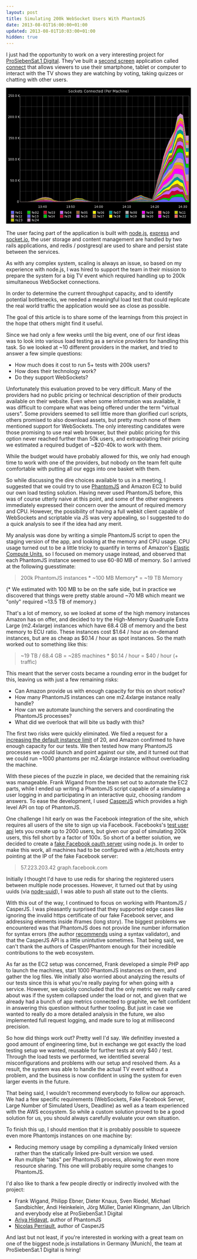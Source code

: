 ```yaml
---
layout: post
title: Simulating 200k WebSocket Users With PhantomJS
date: 2013-08-01T16:00:00+01:00
updated: 2013-08-01T10:03:00+01:00
hidden: true
---
```


I just had the opportunity to work on a very interesting project for
[ProSiebenSat.1 Digital][]. They've built a [second screen][] application
called [connect][] that allows viewers to use their smartphone, tablet or
computer to interact with the TV shows they are watching by voting, taking
quizzes or chatting with other users.

<div style="text-align: center;"><img src="/img/load/2.png"/></div>

The user facing part of the application is built with [node.js][], [express][]
and [socket.io][], the user storage and content management are handled by two
rails applications, and redis / postgresql are used to share and persist state
between the services.

As with any complex system, scaling is always an issue, so based on my
experience with node.js, I was hired to support the team in their mission to
prepare the system for a big TV event which required handling up to 200k
simultaneous WebSocket connections.

In order to determine the current throughput capacity, and to identify
potential bottlenecks, we needed a meaningful load test that could replicate
the real world traffic the application would see as close as possible.

The goal of this article is to share some of the learnings from this project
in the hope that others might find it useful.

Since we had only a few weeks until the big event, one of our first ideas was
to look into various load testing as a service providers for handling this
task. So we looked at ~10 different providers in the market, and tried to
answer a few simple questions:

* How much does it cost to run 5+ tests with 200k users?
* How does their technology work?
* Do they support WebSockets?

Unfortunately this evaluation proved to be very difficult. Many of the
providers had no public pricing or technical description of their products
available on their website. Even when some information was available, it was
difficult to compare what was being offered under the term "virtual users".
Some providers seemed to sell little more than glorified curl scripts, others
promised to also download assets, but pretty much none of them mentioned
support for WebSockets. The only interesting candidates were those promising to
use real web browser, but their public pricing for this option never reached
further than 50k users, and extrapolating their pricing we estimated a required
budget of ~$20-40k to work with them.

While the budget would have probably allowed for this, we only had enough time
to work with one of the providers, but nobody on the team felt quite
comfortable with putting all our eggs into one basket with them.

So while discussing the dire choices available to us in a meeting, I suggested
that we could try to use [PhantomJS][] and Amazon EC2 to build our own load
testing solution. Having never used PhantomJS before, this was of course
utterly naive at this point, and some of the other engineers immediately
expressed their concern over the amount of required memory and CPU.  However,
the possibility of having a full webkit client capable of WebSockets and
scriptable via JS was very appealing, so I suggested to do a quick analysis to
see if the idea had any merit.

My analysis was done by writing a simple PhantomJS script to open the staging
version of the app, and looking at the memory and CPU usage. CPU usage turned
out to be a little tricky to quantify in terms of Amazon's [Elastic Compute
Units][], so I focused on memory usage instead, and observed that each
PhantomJS instance seemed to use 60-80 MB of memory. So I arrived at the
following guesstimate:

> 200k PhantomJS instances \* ~100 MB Memory\* = ~19 TB Memory

(\* We estimated with 100 MB to be on the safe side, but in practice we
discovered that things were pretty stable around ~70 MB which meant we "only"
required ~13.5 TB of memory.)

That's a lot of memory, so we looked at some of the high memory instances
Amazon has on offer, and decided to try the High-Memory Quadruple Extra Large
(m2.4xlarge) instances which have 68.4 GB of memory and the best memory to ECU
ratio. These instances cost $1.64 / hour as on-demand instances, but are as
cheap as $0.14 / hour as spot instances. So the math worked out to something
like this:

> ~19 TB / 68.4 GB = ~285 machines * $0.14 / hour = $40 / hour (+ traffic)

This meant that the server costs became a rounding error in the budget for
this, leaving us with just a few remaining risks:

* Can Amazon provide us with enough capacity for this on short notice?
* How many PhantomJS instances can one m2.4xlarge instance really handle?
* How can we automate launching the servers and coordinating the PhantomJS
  processes?
* What did we overlook that will bite us badly with this?

The first two risks were quickly eliminated. We filed a request for a
[increasing the default instance limit][] of 20, and Amazon confirmed to have
enough capacity for our tests. We then tested how many PhantomJS processes we
could launch and point against our site, and it turned out that we could run
~1000 phantoms per m2.4xlarge instance without overloading the machine.

With these pieces of the puzzle in place, we decided that the remaining risk
was manageable. Frank Wigand from the team set out to automate the EC2 parts,
while I ended up writing a PhantomJS script capable of a simulating a user
logging in and participating in an interactive quiz, choosing random answers.
To ease the development, I used [CasperJS][] which provides a high level API
on top of PhantomJS.

One challenge I hit early on was the Facebook integration of the site, which
requires all users of the site to sign up via Facebook. Facebooks's [test user
api][] lets you create up to 2000 users, but given our goal of simulating 200k
users, this fell short by a factor of 100x. So short of a better solution, we
decided to create a [fake Facebook oauth server][] using node.js. In order to
make this work, all machines had to be configured with a /etc/hosts entry
pointing at the IP of the fake Facebook server:

> 57.223.203.42 graph.facebook.com

Initially I thought I'd have to use redis for sharing the registered users
between multiple node processes. However, it turned out that by using uuids
(via [node-uuid][]), I was able to push all state out to the clients.

With this out of the way, I continued to focus on working with PhantomJS /
CasperJS. I was pleasantly surprised that they supported edge cases like
ignoring the invalid https certificate of our fake Facebook server, and
addressing elements inside iframes (long story). The biggest problems we
encountered was that PhantomJS does not provide line number information for
syntax errors (the author [recommends][] using a syntax validator), and that
the CasperJS API is a little unintutive sometimes. That being said, we can't
thank the authors of Casper/Phantom enough for their incredible contributions
to the web ecosystem.

As far as the EC2 setup was concerned, Frank developed a simple PHP app to
launch the machines, start 1000 PhantomJS instances on them, and gather the log
files. We initially also worried about analyzing the results of our tests since
this is what you're really paying for when going with a service. However, we
quickly concluded that the only metric we really cared about was if the system
collapsed under the load or not, and given that we already had a bunch of app
metrics connected to graphite, we felt confident in answering this question
without further tooling.  But just in case we wanted to really do a more
detailed analysis in the future, we also implemented full request logging, and
made sure to log at millisecond precision.

So how did things work out? Pretty well I'd say. We definitley invested a good
amount of engineering time, but in exchange we got exactly the load testing
setup we wanted, reusable for further tests at only $40 / test. Through the
load tests we performed, we identified several misconfigurations and problems
with our setup and resolved them. As a result, the system was able to handle
the actual TV event without a problem, and the business is now confident in
using the system for even larger events in the future.

That being said, I wouldn't recommend everybody to follow our approach. We had
a few specific requirements (WebSockets, Fake Facebook Server, Large Number of
Simulated Users, Deadline) as well as a team experienced with the AWS
ecosystem. So while a custom solution proved to be a good solution for us, you
should always carefully evaluate your own situation.

To finish this up, I should mention that it is probably possible to squeeze even
more Phantomjs instances on one machine by:

* Reducing memory usage by compiling a dynamically linked version rather than
  the statically linked pre-built version we used.
* Run multiple "tabs" per PhantomJS process, allowing for even more resource
  sharing. This one will probably require some changes to PhantomJS.

I'd also like to thank a few people directly or indirectly involved with the
project:

* Frank Wigand, Philipp Ebner, Dieter Knaus, Sven Riedel, Michael Sandbichler,
  Andi Heinkelein, Jörg Müller, Daniel Klingmann, Jan Ulbrich and everybody
  else at ProSiebenSat.1 Digital
* [Ariya Hidayat](https://twitter.com/AriyaHidayat), author of PhantomJS
* [Nicolas Perriault](https://nicolas.perriault.net/), author of CasperJS

And last but not least, if you're interested in working with a great team on
one of the biggest node.js installations in Germany (Munich), the team at
ProSiebenSat.1 Digital is hiring!

[tl]: http://transloadit.com/
[connect]: http://connect.prosieben.de/
[second screen]: http://en.wikipedia.org/wiki/Second_screen
[express]: http://expressjs.com/
[socket.io]: http://socket.io/
[phantomjs]: http://phantomjs.org/
[Elastic Compute Units]: http://aws.amazon.com/ec2/faqs/#What_is_an_EC2_Compute_Unit_and_why_did_you_introduce_it
[increasing the default instance limit]: https://aws.amazon.com/contact-us/ec2-request/
[ProSiebenSat.1 Digital]: http://www.prosiebensat1digital.de/
[test user api]: https://developers.facebook.com/docs/test_users/
[CasperJS]: http://casperjs.org/
[fake Facebook oauth server]: http://example.org/can-i-publish-the-code?
[node-uuid]: https://github.com/broofa/node-uuid
[recommends]: http://stackoverflow.com/a/14907044/62383
[node.js]: http://nodejs.org/
